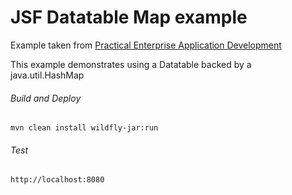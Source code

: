 JSF Datatable Map example
=====================================
Example taken from [Practical Enterprise Application Development](http://www.itbuzzpress.com/ebooks/java-ee-7-development-on-wildfly.html)

This example demonstrates using a Datatable backed by a java.util.HashMap

###### Build and Deploy
```shell
mvn clean install wildfly-jar:run
```

###### Test
```shell
http://localhost:8080
```